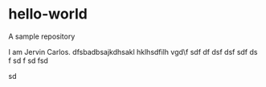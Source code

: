 # hello-world
A sample repository

I am Jervin Carlos.
dfsbadbsajkdhsakl hklhsdfilh vgd\f
sdf 
df 
dsf
 dsf
  sdf
   ds
   f sd
   f 
   sd fsd
   
   sd
   
